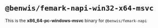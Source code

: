 # `@benwis/femark-napi-win32-x64-msvc`

This is the **x86_64-pc-windows-msvc** binary for `@benwis/femark-napi`
